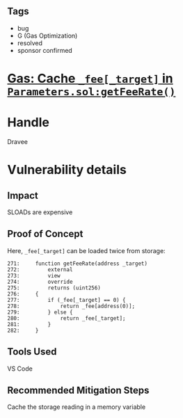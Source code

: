 ## Tags

- bug
- G (Gas Optimization)
- resolved
- sponsor confirmed

# [Gas: Cache `_fee[_target]` in `Parameters.sol:getFeeRate()`](https://github.com/code-423n4/2022-01-insure-findings/issues/320) 

# Handle

Dravee


# Vulnerability details

## Impact
SLOADs are expensive

## Proof of Concept
Here, `_fee[_target]` can be loaded twice from storage:
```
271:     function getFeeRate(address _target)
272:         external
273:         view
274:         override
275:         returns (uint256)
276:     {
277:         if (_fee[_target] == 0) {
278:             return _fee[address(0)];
279:         } else {
280:             return _fee[_target];
281:         }
282:     }
```

## Tools Used
VS Code

## Recommended Mitigation Steps
Cache the storage reading in a memory variable

